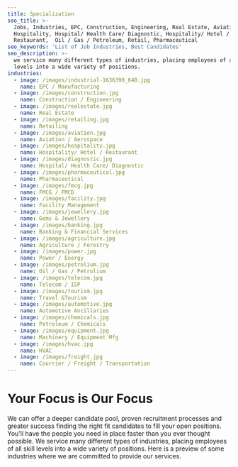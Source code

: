 ```yaml
---
title: Specialization
seo_title: >-
  Jobs, Industries, EPC, Construction, Engineering, Real Estate, Aviation,
  Hospitality, Hospital/ Health Care/ Diagnostic, Hospitality/ Hotel /
  Restaurant,  Oil / Gas / Petroleum, Retail, Pharmaceutical 
seo_keywords: 'List of Job Industries, Best Candidates'
seo_description: >-
  we service many different types of industries, placing employees of all skill
  levels into a wide variety of positions.
industries:
  - image: /images/industrial-1636390_640.jpg
    name: EPC / Manufacturing
  - image: /images/construction.jpg
    name: Construction / Engineering
  - image: /images/realestate.jpg
    name: Real Estate
  - image: /images/retailing.jpg
    name: Retailing
  - image: /images/aviation.jpg
    name: Aviation / Aerospace
  - image: /images/hospitality.jpg
    name: Hospitality/ Hotel / Restaurant
  - image: /images/diagnostic.jpg
    name: Hospital/ Health Care/ Diagnostic
  - image: /images/pharmaceutical.jpg
    name: Pharmaceutical
  - image: /images/fmcg.jpg
    name: FMCG / FMCD
  - image: /images/facility.jpg
    name: Facility Management
  - image: /images/jewellery.jpg
    name: Gems & Jewellery
  - image: /images/banking.jpg
    name: Banking & Financial Services
  - image: /images/agriculture.jpg
    name: Agriculture / Forestry
  - image: /images/power.jpg
    name: Power / Energy
  - image: /images/petrolium.jpg
    name: Oil / Gas / Petrolium
  - image: /images/telecom.jpg
    name: Telecom / ISP
  - image: /images/tourism.jpg
    name: Travel &Tourism
  - image: /images/automotive.jpg
    name: Automotive Ancillaries
  - image: /images/chemicals.jpg
    name: Petroleum / Chemicals
  - image: /images/equipment.jpg
    name: Machinery / Equipment Mfg
  - image: /images/hvac.jpg
    name: HVAC
  - image: /images/freight.jpg
    name: Courrier / Freight / Transportation
---
```

# **Your Focus is Our Focus**

We can offer a deeper candidate pool, proven recruitment processes and greater success finding the right fit candidates to fill your open positions. You'll have the people you need in place faster than you ever thought possible. We service many different types of industries, placing employees of all skill levels into a wide variety of positions. Here is a preview of some industries where we are committed to provide our services.
